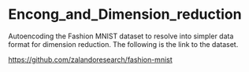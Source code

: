 # Encong_and_Dimension_reduction
Autoencoding the Fashion MNIST dataset to resolve into simpler data format for dimension reduction. The following is the link to the dataset.

https://github.com/zalandoresearch/fashion-mnist
